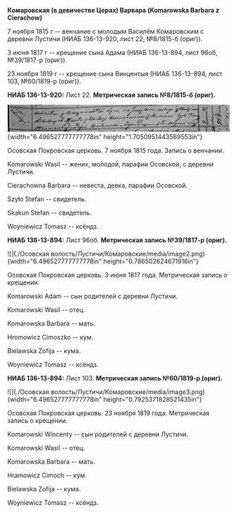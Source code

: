 **Комаровская (в девичестве Церах) Варвара (Komarowska Barbara z
Cierachow)**

7 ноября 1815 г -- венчание с молодым Василём Комаровским с деревни
Лустичи (НИАБ 136-13-920, лист 22, №8/1815-б (ориг)).

3 июня 1817 г -- крещение сына Адама (НИАБ 136-13-894, лист 96об,
№39/1817-р (ориг)).

23 ноября 1819 г -- крещение сына Винцентыя (НИАБ 136-13-894, лист 103,
№60/1819-р (ориг)).

**НИАБ 136-13-920:** Лист 22. **Метрическая запись №8/1815-б (ориг).**

![](./media/34c78622892a345ebd749057fa85c1f84a909406.png){width="6.496527777777778in"
height="1.7050951443569553in"}

Осовская Покровская церковь. 7 ноября 1815 года. Запись о венчании.

Komarowski Wasil -- жених, молодой, парафии Осовской, с деревни Лустичи.

Cierachowna Barbara -- невеста, девка, парафии Осовской.

Szyło Stefan -- свидетель.

Skakun Stefan -- свидетель.

Woyniewicz Tomasz -- ксёндз.

**НИАБ 136-13-894:** Лист 96об. **Метрическая запись №39/1817-р
(ориг).**

![](./Осовская волость/Лустичи/Комаровские/media/image2.png){width="6.496527777777778in"
height="0.786502624671916in"}

Осовская Покровская церковь. 3 июня 1817 года. Метрическая запись о
крещении.

Komarowski Adam -- сын родителей с деревни Лустичи.

Komarowski Wasil -- отец.

Komarowska Barbara -- мать.

Hromowicz Cimoszko -- кум.

Bielawska Zofija -- кума.

Woyniewicz Tomasz -- ксёндз.

**НИАБ 136-13-894:** Лист 103. **Метрическая запись №60/1819-р (ориг).**

![](./Осовская волость/Лустичи/Комаровские/media/image3.png){width="6.496527777777778in"
height="0.7925371828521435in"}

Осовская Покровская церковь. 23 ноября 1819 года. Метрическая запись о
крещении.

Komarowski Wincenty -- сын родителей с деревни Лустичи.

Komarowski Wasil -- отец.

Komarowska Barbara -- мать.

Hramowicz Cimoch -- кум.

Bielawska Zofija -- кума.

Woyniewicz Tomasz -- ксёндз.
